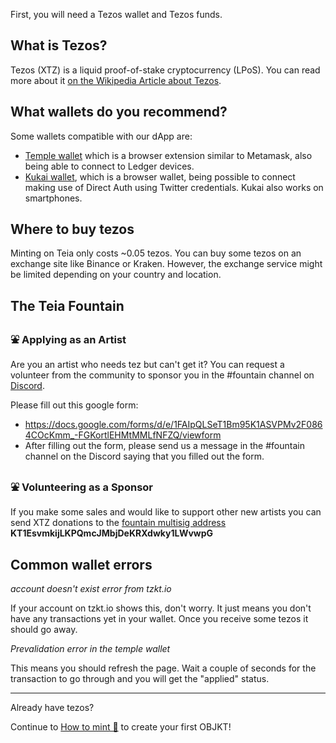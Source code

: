 First, you will need a Tezos wallet and Tezos funds.

## What is Tezos?
Tezos (XTZ) is a liquid proof-of-stake cryptocurrency (LPoS). You can read more about it [on the Wikipedia Article about Tezos](https://en.wikipedia.org/wiki/Tezos).

## What wallets do you recommend?
Some wallets compatible with our dApp are:
* [Temple wallet](https://templewallet.com/) which is a browser extension similar to Metamask, also being able to connect to Ledger devices.
* [Kukai wallet](https://wallet.kukai.app/), which is a browser wallet, being possible to connect making use of Direct Auth using Twitter credentials.  Kukai also works on smartphones.

## Where to buy tezos
Minting on Teia only costs ~0.05 tezos. You can buy some tezos on an exchange site like Binance or Kraken. However, the exchange service might be limited depending on your country and location.

## The Teia Fountain
### ⛲ Applying as an Artist
Are you an artist who needs tez but can't get it? You can request a volunteer from the community to sponsor you in the #fountain channel on [Discord](https://discord.gg/wGeXs4Z7wT).

Please fill out this google form:
* https://docs.google.com/forms/d/e/1FAIpQLSeT1Bm95K1ASVPMv2F0864COcKmm_-FGKortlEHMtMMLfNFZQ/viewform
* After filling out the form, please send us a message in the #fountain channel on the Discord saying that you filled out the form.

### ⛲ Volunteering as a Sponsor
If you make some sales and would like to support other new artists you can send XTZ donations to the [fountain multisig address](https://github.com/teia-community/teia-docs/wiki/Teia-Multisig-wallets) **KT1EsvmkijLKPQmcJMbjDeKRXdwky1LWvwpG**

## Common wallet errors

_account doesn't exist error from tzkt.io_

 If your account on tzkt.io shows this, don't worry. It just means you don't have any transactions yet in your wallet. Once you receive some tezos it should go away.

_Prevalidation error in the temple wallet_

This means you should refresh the page. Wait a couple of seconds for the transaction to go through and you will get the "applied" status.

***

Already have tezos? 

Continue to [How to mint 🌿](https://github.com/teia-community/teia-docs/wiki/How-to-mint-🌿) to create your first OBJKT!